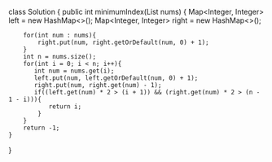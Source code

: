 class Solution {
    public int minimumIndex(List<Integer> nums) {
        Map<Integer, Integer> left = new HashMap<>();
        Map<Integer, Integer> right = new HashMap<>();

        for(int num : nums){
            right.put(num, right.getOrDefault(num, 0) + 1);
        }
        int n = nums.size();
        for(int i = 0; i < n; i++){
           int num = nums.get(i);
           left.put(num, left.getOrDefault(num, 0) + 1);
           right.put(num, right.get(num) - 1);
           if((left.get(num) * 2 > (i + 1)) && (right.get(num) * 2 > (n - 1 - i))){
               return i;
            }
        }
        return -1;
    }
}
